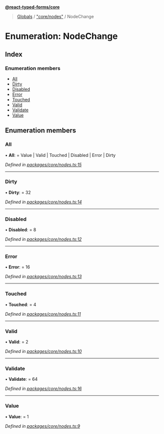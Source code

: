 **[@react-typed-forms/core](../README.md)**

> [Globals](../globals.md) / ["core/nodes"](../modules/_core_nodes_.md) / NodeChange

# Enumeration: NodeChange

## Index

### Enumeration members

* [All](_core_nodes_.nodechange.md#all)
* [Dirty](_core_nodes_.nodechange.md#dirty)
* [Disabled](_core_nodes_.nodechange.md#disabled)
* [Error](_core_nodes_.nodechange.md#error)
* [Touched](_core_nodes_.nodechange.md#touched)
* [Valid](_core_nodes_.nodechange.md#valid)
* [Validate](_core_nodes_.nodechange.md#validate)
* [Value](_core_nodes_.nodechange.md#value)

## Enumeration members

### All

•  **All**:  = Value \| Valid \| Touched \| Disabled \| Error \| Dirty

*Defined in [packages/core/nodes.ts:15](https://github.com/doolse/react-typed-form/blob/2a3f260/packages/core/nodes.ts#L15)*

___

### Dirty

•  **Dirty**:  = 32

*Defined in [packages/core/nodes.ts:14](https://github.com/doolse/react-typed-form/blob/2a3f260/packages/core/nodes.ts#L14)*

___

### Disabled

•  **Disabled**:  = 8

*Defined in [packages/core/nodes.ts:12](https://github.com/doolse/react-typed-form/blob/2a3f260/packages/core/nodes.ts#L12)*

___

### Error

•  **Error**:  = 16

*Defined in [packages/core/nodes.ts:13](https://github.com/doolse/react-typed-form/blob/2a3f260/packages/core/nodes.ts#L13)*

___

### Touched

•  **Touched**:  = 4

*Defined in [packages/core/nodes.ts:11](https://github.com/doolse/react-typed-form/blob/2a3f260/packages/core/nodes.ts#L11)*

___

### Valid

•  **Valid**:  = 2

*Defined in [packages/core/nodes.ts:10](https://github.com/doolse/react-typed-form/blob/2a3f260/packages/core/nodes.ts#L10)*

___

### Validate

•  **Validate**:  = 64

*Defined in [packages/core/nodes.ts:16](https://github.com/doolse/react-typed-form/blob/2a3f260/packages/core/nodes.ts#L16)*

___

### Value

•  **Value**:  = 1

*Defined in [packages/core/nodes.ts:9](https://github.com/doolse/react-typed-form/blob/2a3f260/packages/core/nodes.ts#L9)*

